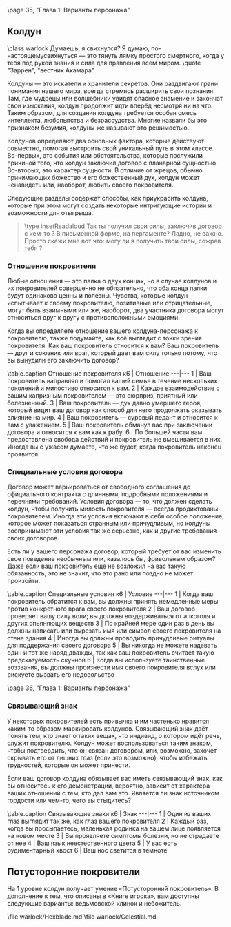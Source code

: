 \page 35, "Глава 1: Варианты персонажа"
## Колдун
\class warlock
Думаешь, я свихнулся? Я думаю, по-настоящемусвихнуться — это тянуть лямку простого смертного, когда у тебя под рукой знания и сила для правления всем миром.
\quote "Заррен", "вестник Акамара"

Колдуны — это искатели и хранители секретов. Они раздвигают грани понимания нашего мира, всегда стремясь расширить свои познания. Там, где мудрецы или волшебники увидят опасное знамение и закончат свои изыскания, колдун продолжит идти вперёд несмотря ни на что. Таким образом, для создания колдуна требуется особая смесь интеллекта, любопытства и безрассудства. Многие назвали бы это признаком безумия, колдуны же называют это решимостью.

Колдунов определяют два основных фактора, которые действуют совместно, помогая выстроить свой уникальный путь в этом классе. Во-первых, это события или обстоятельства, которые послужили причиной того, что колдун заключил договор с планарной сущностью. Во-вторых, это характер сущности. В отличие от жрецов, обычно принимающих божество и его божественный дух, колдун может ненавидеть или, наоборот, любить своего покровителя.

Следующие разделы содержат способы, как приукрасить колдуна, которые при этом могут создать некоторые интригующие истории и возможности для отыгрыша.

> \type insetReadaloud
> Так ты получил свои силы, заключив договор с кем-то ? В письменной форме, на пергаменте? Ладно, не важно. Просто скажи мне вот что: могу ли я получить твои силы, сожрав тебя ?

### Отношение покровителя
Любые отношения — это палка о двух концах, но в случае колдунов и их покровителей совершенно не обязательно, что оба конца палки будут одинаково ценны и полезны. Чувства, которые колдун испытывает к своему покровителю, позитивные или отрицательные, могут быть взаимными или же, наоборот, два участника договора могут относиться друг к другу с противоположными эмоциями.

Когда вы определяете отношение вашего колдуна-персонажа к покровителю, также подумайте, как всё выглядит с точки зрения покровителя. Как ваш покровитель относится к вам? Ваш покровитель — друг и союзник или враг, который дает вам силу только потому, что вы вынудили его заключить договор?

\table.caption Отношение покровителя
к6 | Отношение
---|---
1 | Ваш покровитель направлял и помогал вашей семье в течение нескольких поколений и милостиво относится к вам.
2 | Каждое взаимодействие с вашим капризным покровителем — это сюрприз, приятный или болезненный.
3 | Ваш покровитель — дух давно умершего героя, который видит ваш договор как способ для него продолжать оказывать влияние на мир.
4 | Ваш покровитель — суровый педант и относится к вам с уважением.
5 | Ваш покровитель обманул вас при заключении договора и относится к вам как к рабу.
6 | По большей части вам предоставлена свобода действий и покровитель не вмешивается в них. Иногда вы с ужасом думаете, что же будет, когда покровитель наконец проявится.

### Специальные условия договора
Договор может варьироваться от свободного соглашения до официального контракта с длинными, подробными положениями и перечнями требований. Условия договора — то, что должен сделать колдун, чтобы получить милость покровителя — всегда продиктованы покровителем. Иногда эти условия включают в себя особое положение, которое может показаться странным или причудливым, но колдуны воспринимают эти условия так же серьезно, как и другие требования своих договоров.

Есть ли у вашего персонажа договор, который требует от вас изменить свое поведение необычным или, казалось бы, фривольным образом? Даже если ваш покровитель ещё не возложил на вас такую обязанность, это не значит, что это рано или поздно не может произойти.

\table.caption Специальные условия
к6 | Условие
---|---
1 | Когда ваш покровитель обратится к вам, вы должны принять немедленные меры против конкретного врага своего покровителя
2 | Ваш договор проверяет вашу силу воли; вы должны воздерживаться от алкоголя и других опьяняющих веществ
3 | По крайней мере один раз в день вы должны написать или вырезать имя или символ своего покровителя на стене здания
4 | Иногда вы должны проводить причудливые ритуалы для поддержания своего договора
5 | Вы никогда не можете надевать один и тот же наряд дважды, так как ваш покровитель считает такую предсказуемость скучной
6 | Когда вы используете таинственные воззвания, вы должны произнести имя своего покровителя вслух или рискуете вызвать его недовольство

\page 36, "Глава 1: Варианты персонажа"
### Связывающий знак
У некоторых покровителей есть привычка и им частенько нравится каким-то образом маркировать колдунов. Связывающий знак даёт понять тем, кто знает о таких вещах, что индивид, о котором идёт речь, служит покровителю. Колдун может воспользоваться таким знаком, чтобы подтвердить, что он связан договором, или, возможно, захочет скрывать его от лишних глаз (если это возможно), чтобы избежать трудностей, которые он может принести.

Если ваш договор колдуна обязывает вас иметь связывающий знак, как вы относитесь к его демонстрации, вероятно, зависит от характера ваших отношений с тем, кто дал вам это. Является ли знак источником гордости или чем-то, чего вы стыдитесь?

\table.caption Связывающие знаки
к6 | Знак
---|---
1 | Один из ваших глаз выглядит так же, как глаз вашего покровителя
2 | Каждый раз, когда вы просыпаетесь, маленькая родинка на вашем лице появляется на новом месте
3 | Вы проявляете симптомы болезни, но не страдаете от нее
4 | Ваш язык неестественного цвета
5 | У вас есть рудиментарный хвост
6 | Ваш нос светится в темноте

## Потусторонние покровители
На 1 уровне колдун получает умение «Потусторонний покровитель». В дополнение к тем, что описаны в «Книге игрока», вам доступны следующие варианты: ведьмовской клинок и небожитель.

\file warlock/Hexblade.md
\file warlock/Celestial.md
